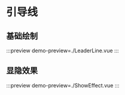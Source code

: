 # 引导线

## 基础绘制
:::preview
demo-preview=./LeaderLine.vue
:::

## 显隐效果

:::preview
demo-preview=./ShowEffect.vue
:::